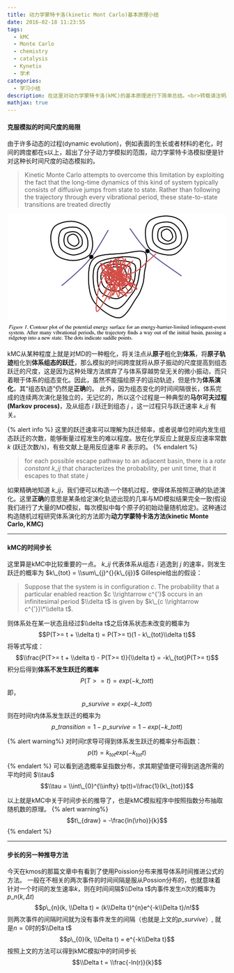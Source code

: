```yaml
---
title: 动力学蒙特卡洛(kinetic Mont Carlo)基本原理小结
date: 2016-02-18 11:23:55
tags:
  - kMC
  - Monte Carlo
  - chemistry
  - catalysis
  - Kynetix
  - 学术
categories:
  - 学习小结
description: 在这里对动力学蒙特卡洛(kMC)的基本原理进行下简单总结。<br>转载请注明出处。
mathjax: true
---
```


#### 克服模拟的时间尺度的局限
由于许多动态的过程(dynamic evolution)，例如表面的生长或者材料的老化，时间的跨度都在s以上，超出了分子动力学模拟的范围，动力学蒙特卡洛模拟便是针对这种长时间尺度的动态模拟的。
> Kinetic Monte Carlo attempts to overcome this limitation by exploiting the fact that the long-time dynamics of this kind of system typically consists of diffusive jumps from state to state. Rather than following the trajectory through every vibrational period, these state-to-state transitions are treated directly

![](assets/images/blog_img/2016-02-18-动力学蒙特卡洛-kinetic-Mont-Carlo基本原理小结/PES.png)
<!-- more -->
kMC从某种程度上就是对MD的一种粗化，将关注点从**原子**粗化到**体系**，将**原子轨迹**粗化到**体系组态的跃迁**，那么模拟的时间跨度就将从原子振动的尺度提高到组态跃迁的尺度，这是因为这种处理方法摈弃了与体系穿越势垒无关的微小振动，而只着眼于体系的组态变化。因此，虽然不能描绘原子的运动轨迹，但是作为**体系演化**，其“组态轨迹”仍然是**正确**的。
此外，因为组态变化的时间间隔很长，体系完成的连续两次演化是独立的，无记忆的，所以这个过程是一种典型的**马尔可夫过程(Markov process)**，及从组态 $i$ 跃迁到组态 $j$ ，这一过程只与跃迁速率 $k\_{ij}$ 有关。

{% alert info %}
这里的跃迁速率可以理解为跃迁频率，或者说单位时间内发生组态跃迁的次数，能够衡量过程发生的难以程度。放在化学反应上就是反应速率常数 $k$ (跃迁次数/s)，有些文献上是用反应速率 $R$ 表示的。
{% endalert %}
> for each possible escape pathway to an adjacent basin, there is a *rate constant* $k\_{ij}$ that characterizes the probability, per unit time, that it escapes to that state $j$

如果精确地知道 $k\_{ij}$，我们便可以构造一个随机过程，使得体系按照正确的轨迹演化。这里**正确**的意思是某条给定演化轨迹出现的几率与MD模拟结果完全一致(假设我们进行了大量的MD模拟，每次模拟中每个原子的初始动量随机给定)。这种通过构造随机过程研究体系演化的方法即为**动力学蒙特卡洛方法(kinetic Monte Carlo, KMC)**

---
#### kMC的时间步长
这里算是kMC中比较重要的一点。
$k\_{ij}$ 代表体系从组态 $i$ 逃逸到 $j$ 的速率，则发生跃迁的概率为 $k\_{tot} = \\sum\_{j}^{}{k\_{ij}}$
Gillespie给出的假设：
> Suppose that the system is in configuration $c$. The probability that a particular enabled reaction $c \\rightarrow c^{'}$ occurs in an infinitesimal period $\\delta t$ is given by $k\_{c \\rightarrow c^{'}}\*\\delta t$.

则体系处在某一状态且经过$\\delta t$之后体系状态未改变的概率为
$$P(T>= t + \\delta t) = P(T>= t)(1 - k\_{tot}\\delta t)$$
将等式写成：
$$\\frac{P(T>= t + \\delta t) - P(T>= t)}{\\delta t} = -k\_{tot}P(T>= t)$$
积分后得到**体系不发生跃迁的概率**
$$P(T>= t) = exp(-k\_{tot}t)$$
即，
$$p\_{survive} = exp(-k\_{tot}t)$$
则在时间t内体系发生跃迁的概率为
$$p\_{transition} = 1 - p\_{survive} = 1 - exp(-k\_{tot}t)$$

{% alert warning%}
对时间$t$求导可得到体系发生跃迁的概率分布函数：
$$p(t) = k_{tot} exp(-k_{tot}t)$$
{% endalert %}
可以看到逃逸概率呈指数分布，求其期望值便可得到逃逸所需的平均时间 $\\tau$
$$\\tau = \\int\_{0}^{\\infty} tp(t)=\\frac{1}{k\_{tot}}$$

以上就是kMC中关于时间步长的推导了，也是kMC模拟程序中按照指数分布抽取随机数的原理。
{% alert warning%}
$$t\_{draw} = -\frac{ln(\rho)}{k}$$
{% endalert %}

---
#### 步长的另一种推导方法
今天在kmos的那篇文章中有看到了使用Poission分布来推导体系时间推进公式的方法。
一般在不相关的两次事件的时间间隔是服从Possion分布的，也就意味着针对一个时间的发生速率$k$，则在时间间隔$\\Delta t$内事件发生$n$次的概率为$p\_{n}(k, \Delta t)$
$$p\_{n}(k, \\Delta t) = (k\\Delta t)^{n}e^{-k\\Delta t}/n!$$
则两次事件的间隔时间就为没有事件发生的间隔（也就是上文的$p\_{survive}$）, 就是$n=0$时的$\\Delta t$
$$p\_{0}(k, \\Delta t) = e^{-k\\Delta t}$$
按照上文的方法可以得到kMC模拟中的时间步长
$$\\Delta t = \\frac{-ln(r)}{k}$$
